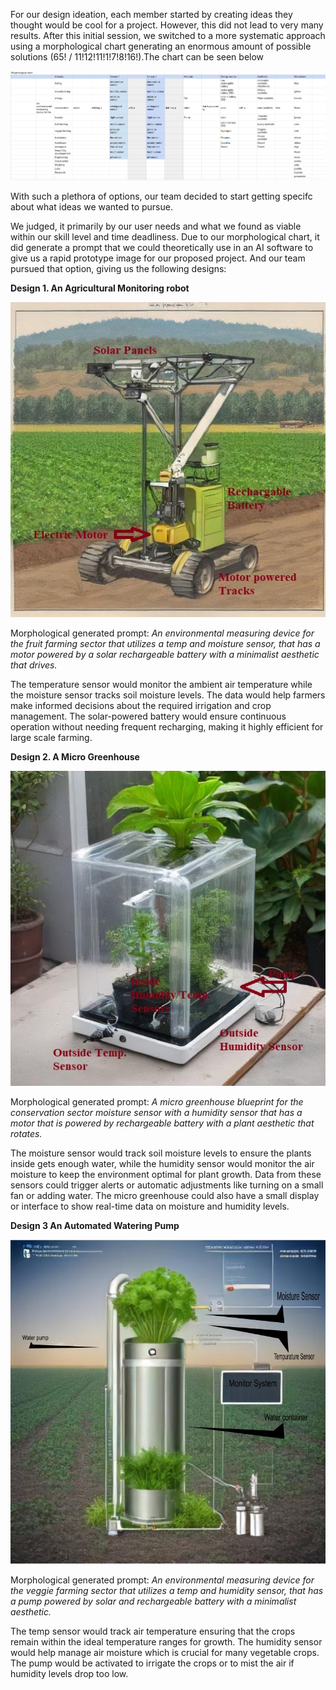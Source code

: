 For our design ideation, each member started by creating ideas they thought would be cool for a project. However, this did not lead to very many results. After this initial session, we switched to a more systematic approach using a morphological chart generating an enormous amount of possible solutions (65! / 11!12!11!1!7!8!16!).The chart can be seen below

![](MorpChart.png)

With such a plethora of options, our team decided to start getting specifc about what ideas we wanted to pursue.

We judged, it primarily by our user needs and what we found as viable within our skill level and time deadliness. Due to our morphological chart, it did generate a prompt that we could theoretically use in an AI software to give us a rapid prototype image for our proposed project. And our team pursued that option, giving us the following designs: 

**Design 1. An Agricultural Monitoring robot**

![](Robot_design.jpg)

Morphological generated prompt: *An environmental measuring device for the fruit farming sector that utilizes a temp and moisture sensor, that has a motor powered by a solar rechargeable battery with a minimalist aesthetic that drives.*

The temperature sensor would monitor the ambient air temperature while the moisture sensor tracks soil moisture levels. The data would help farmers make informed decisions about the required irrigation and crop management. The solar-powered battery would ensure continuous operation without needing frequent recharging, making it highly efficient for large scale farming.
 
**Design 2. A Micro Greenhouse** 

![](micro_greenhouse.jpg)

Morphological generated prompt: *A micro greenhouse blueprint for the conservation sector moisture sensor with a humidity sensor that has a motor that is powered by rechargeable battery with a plant aesthetic that rotates.*

The moisture sensor would track soil moisture levels to ensure the plants inside gets enough water, while the humidity sensor would monitor the air moisture to keep the environment optimal for plant growth. Data from these sensors could trigger alerts or automatic adjustments like turning on a small fan or adding water. The micro greenhouse could also have a small display or interface to show real-time data on moisture and humidity levels.

**Design 3 An Automated Watering Pump**

![](pump_pic.jpg)

Morphological generated prompt: *An environmental measuring device for the veggie farming sector that utilizes a temp and humidity sensor, that has a pump powered by solar and rechargeable battery with a minimalist aesthetic.*

The temp sensor would track air temperature ensuring that the crops remain within the ideal temperature ranges for growth. The humidity sensor would help manage air moisture which is crucial for many vegetable crops. The pump would be activated to irrigate the crops or to mist the air if humidity levels drop too low.

